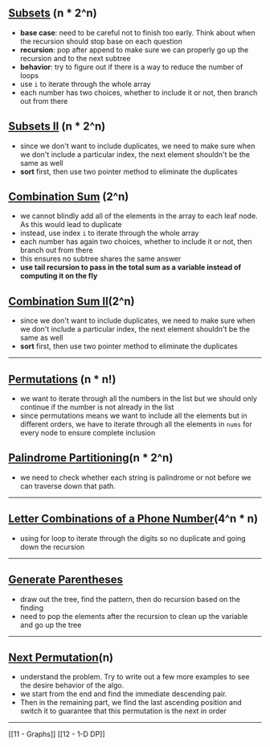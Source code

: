 
## [Subsets](https://leetcode.com/problems/subsets/) (n * 2^n)
- **base case**: need to be careful not to finish too early. Think about when the recursion should stop base on each question 
- **recursion**: pop after append to make sure we can properly go up the recursion and to the next subtree 
- **behavior**: try to figure out if there is a way to reduce the number of loops
- use `i` to iterate through the whole array 
- each number has two choices, whether to include it or not, then branch out from there 

## [Subsets II](https://leetcode.com/problems/subsets-ii/description/) (n * 2^n)
- since we don't want to include duplicates, we need to make sure when we don't include a particular index, the next element shouldn't be the same as well 
- **sort** first, then use two pointer method to eliminate the duplicates  

## [Combination Sum](https://leetcode.com/problems/combination-sum/) (2^n)
- we cannot blindly add all of the elements in the array to each leaf node. As this would lead to duplicate 
- instead, use index `i` to iterate through the whole array
- each number has again two choices, whether to include it or not, then branch out from there 
- this ensures no subtree shares the same answer
- **use tail recursion to pass in the total sum as a variable instead of computing it on the fly**

## [Combination Sum II](https://leetcode.com/problems/combination-sum-ii/description/)(2^n)
- since we don't want to include duplicates, we need to make sure when we don't include a particular index, the next element shouldn't be the same as well 
- **sort** first, then use two pointer method to eliminate the duplicates  

---
## [Permutations](https://leetcode.com/problems/permutations/) (n * n!)
- we want to iterate through all the numbers in the list but we should only continue if the number is not already in the list 
- since permutations means we want to include all the elements but in different orders, we have to iterate through all the elements in `nums` for every node to ensure complete inclusion 

## [Palindrome Partitioning](https://leetcode.com/problems/palindrome-partitioning/description/)(n * 2^n)
- we need to check whether each string is palindrome or not before we can traverse down that path. 

---
## [Letter Combinations of a Phone Number](https://leetcode.com/problems/letter-combinations-of-a-phone-number/)(4^n * n)
- using for loop to iterate through the digits so no duplicate and going down the recursion  

--- 
## [Generate Parentheses](https://leetcode.com/problems/generate-parentheses/)
- draw out the tree, find the pattern, then do recursion based on the finding 
- need to pop the elements after the recursion to clean up the variable and go up the tree 

---
## [Next Permutation](https://leetcode.com/problems/next-permutation/description/)(n)
- understand the problem. Try to write out a few more examples to see the desire behavior of the algo.
- we start from the end and find the immediate descending pair.
- Then in the remaining part, we find the last ascending position and switch it to guarantee that this permutation is the next in order 

---

[[11 - Graphs]]
[[12 - 1-D DP]]